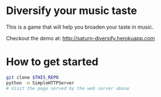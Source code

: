 # Diversify your music taste

This is a game that will help you broaden your taste in music.

Checkout the demo at: http://saturn-diversify.herokuapp.com

# How to get started

```bash
git clone $THIS_REPO
python -m SimpleHTTPServer
# Visit the page served by the web server above
```
